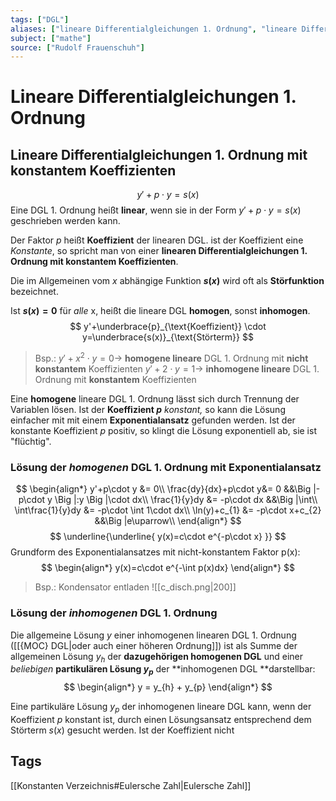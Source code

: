 ```yaml
---
tags: ["DGL"]
aliases: ["lineare Differentialgleichungen 1. Ordnung", "lineare Differentialgleichung 1. Ordnung", "Exponentialansatz"]
subject: ["mathe"]
source: ["Rudolf Frauenschuh"]
---
```


# Lineare Differentialgleichungen 1. Ordnung
## Lineare Differentialgleichungen 1. Ordnung mit konstantem Koeffizienten
$$y'+p\cdot y=s(x)$$
Eine DGL 1. Ordnung heißt **linear**, wenn sie in der Form $y'+p\cdot y=s(x)$ geschrieben werden kann.

Der Faktor $p$ heißt **Koeffizient** der linearen DGL. ist der Koeffizient eine *Konstante*, so spricht man von einer **linearen Differentialgleichungen 1. Ordnung mit konstantem Koeffizienten**.

Die im Allgemeinen vom $x$ abhängige Funktion **$s(x)$** wird oft als **Störfunktion** bezeichnet.

Ist **$s(x)=0$** für *alle* x, heißt die lineare DGL **homogen**, sonst **inhomogen**.
$$
y'+\underbrace{p}_{\text{Koeffizient}} \cdot y=\underbrace{s(x)}_{\text{Störterm}}
$$
> Bsp.:
> $y'+x^{2}\cdot y=0\rightarrow$ **homogene lineare** DGL 1. Ordnung mit **nicht konstantem** Koeffizienten
> $y'+2\cdot y=1\rightarrow$ **inhomogene lineare** DGL 1. Ordnung mit **konstantem** Koeffizienten

Eine **homogene** lineare DGL 1. Ordnung lässt sich durch Trennung der Variablen lösen. Ist der **Koeffizient $p$** *konstant,* so kann die Lösung einfacher mit mit einem **Exponentialansatz** gefunden werden. Ist der konstante Koeffizient $p$ positiv, so klingt die Lösung exponentiell ab, sie ist "flüchtig". 

### Lösung der *homogenen*  DGL 1. Ordnung mit Exponentialansatz
$$
\begin{align*}
	y'+p\cdot y &= 0\\
	\frac{dy}{dx}+p\cdot y&= 0
		&&\Big |-p\cdot y
		\Big |:y
		\Big |\cdot dx\\
	\frac{1}{y}dy &= -p\cdot dx
		&&\Big |\int\\
	\int\frac{1}{y}dy &= -p\cdot \int 1\cdot dx\\
	\ln(y)+c_{1} &= -p\cdot x+c_{2}
		&&\Big |e\uparrow\\
\end{align*}
$$
$$
\underline{\underline{
	y(x)=c\cdot e^{-p\cdot x}
}}
$$
Grundform des Exponentialansatzes mit nicht-konstantem Faktor p(x):
$$
\begin{align*}
	y(x)=c\cdot e^{-\int p(x)dx}
\end{align*}
$$
> Bsp.: Kondensator entladen
> ![[c_disch.png|200]]
### Lösung der *inhomogenen*  DGL 1. Ordnung
Die allgemeine Lösung $y$ einer inhomogenen linearen DGL 1. Ordnung ([[{MOC} DGL|oder auch einer höheren Ordnung]]) ist als Summe der allgemeinen Lösung $y_{h}$ der **dazugehörigen homogenen DGL** und einer *beliebigen* **partikulären Lösung $y_{p}$** der **inhomogenen DGL **darstellbar:
$$
\begin{align*}
	y = y_{h} + y_{p}
\end{align*}
$$

Eine partikuläre Lösung $y_{p}$ der inhomogenen lineare DGL kann, wenn der Koeffizient $p$ konstant ist, durch einen Lösungsansatz entsprechend dem Störterm $s(x)$ gesucht werden.
Ist der Koeffizient nicht 

## Tags
[[Konstanten Verzeichnis#Eulersche Zahl|Eulersche Zahl]]
